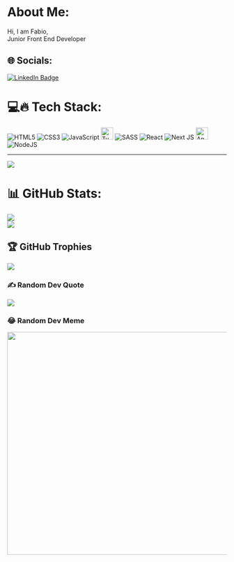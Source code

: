 



#  About Me:
Hi, I am Fabio, <br>Junior Front End Developer


## 🌐 Socials:
  <a href="https://www.linkedin.com/in/fabio-farinella/">
    <img src="https://img.shields.io/badge/LinkedIn-blue?style=for-the-badge&logo=linkedin&logoColor=white" alt="LinkedIn Badge"/>
  </a>

# 💻🔥 Tech Stack:
![HTML5](https://img.shields.io/badge/html5-%23E34F26.svg?style=for-the-badge&logo=html5&logoColor=white) ![CSS3](https://img.shields.io/badge/css3-%231572B6.svg?style=for-the-badge&logo=css3&logoColor=white) ![JavaScript](https://img.shields.io/badge/javascript-%23323330.svg?style=for-the-badge&logo=javascript&logoColor=%23F7DF1E) <a href="https://www.typescriptlang.org/" title="Typescript"><img src="https://github.com/get-icon/geticon/raw/master/icons/typescript-icon.svg" alt="Typescript" width="28px" height="28px"></a> ![SASS](https://img.shields.io/badge/SASS-hotpink.svg?style=for-the-badge&logo=SASS&logoColor=white) ![React](https://img.shields.io/badge/react-%2320232a.svg?style=for-the-badge&logo=react&logoColor=%2361DAFB) ![Next JS](https://img.shields.io/badge/Next-black?style=for-the-badge&logo=next.js&logoColor=white) <a href="https://angular.io/" title="Angular"><img src="https://github.com/get-icon/geticon/raw/master/icons/angular-icon.svg" alt="Angular" width="28px" height="28px"></a> ![NodeJS](https://img.shields.io/badge/node.js-6DA55F?style=for-the-badge&logo=node.js&logoColor=white)

---
[![](https://visitcount.itsvg.in/api?id=FabioFarinella96&icon=0&color=12)](https://visitcount.itsvg.in)

<!-- Proudly created with GPRM ( https://gprm.itsvg.in ) -->


# 📊 GitHub Stats:
![](https://github-readme-streak-stats.herokuapp.com/?user=FabioFarinella96&theme=react&hide_border=false)<br/>
![](https://github-readme-stats.vercel.app/api/top-langs/?username=FabioFarinella96&theme=react&hide_border=false&include_all_commits=false&count_private=false&layout=compact)

## 🏆 GitHub Trophies
![](https://github-profile-trophy.vercel.app/?username=FabioFarinella96&theme=matrix&no-frame=false&no-bg=true&margin-w=4)

### ✍️ Random Dev Quote
![](https://quotes-github-readme.vercel.app/api?type=horizontal&theme=dark)

### 😂 Random Dev Meme
<img src="https://rm.up.railway.app/" width="512px"/>


